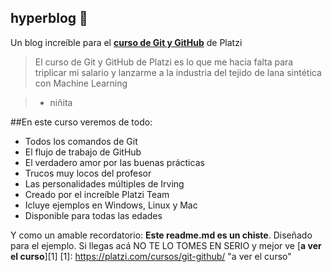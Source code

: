 ## hyperblog  💚 
Un blog increíble para el [**curso de Git y GitHub**](https://platzi.com/cursos/git-github/ "curso de Git y GitHub") de Platzi
>El curso de Git y GitHub de Platzi es lo que me hacia falta para triplicar mi salario y lanzarme a la industria del tejido de lana sintética con Machine Learning

> - niñita

##En este curso veremos de todo:
* Todos los comandos de Git
* El flujo de trabajo de GitHub
* El verdadero amor por las buenas prácticas
* Trucos muy locos del profesor
* Las personalidades múltiples de Irving
* Creado por el increíble Platzi Team
* Icluye ejemplos en Windows, Linux y Mac
* Disponible para todas las edades

Y como un amable recordatorio: **Este readme.md es un chiste**. Diseñado para el ejemplo. Si llegas acá NO TE LO TOMES EN SERIO y mejor ve [**a ver el curso**][1]
[1]: https://platzi.com/cursos/git-github/ "a ver el curso"